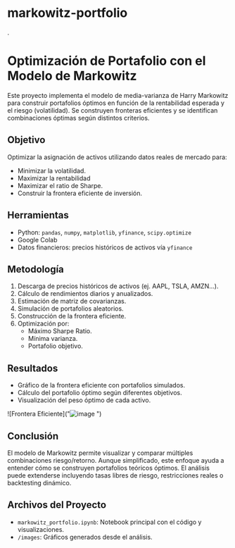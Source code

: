 # markowitz-portfolio
.
# Optimización de Portafolio con el Modelo de Markowitz

Este proyecto implementa el modelo de media-varianza de Harry Markowitz para construir portafolios óptimos en función de la rentabilidad esperada y el riesgo (volatilidad). Se construyen fronteras eficientes y se identifican combinaciones óptimas según distintos criterios.

## Objetivo

Optimizar la asignación de activos utilizando datos reales de mercado para:
- Minimizar la volatilidad.
- Maximizar la rentabilidad
- Maximizar el ratio de Sharpe.
- Construir la frontera eficiente de inversión.

## Herramientas

- Python: `pandas`, `numpy`, `matplotlib`, `yfinance`, `scipy.optimize`
- Google Colab
- Datos financieros: precios históricos de activos vía `yfinance`

## Metodología

1. Descarga de precios históricos de activos (ej. AAPL, TSLA, AMZN...).
2. Cálculo de rendimientos diarios y anualizados.
3. Estimación de matriz de covarianzas.
4. Simulación de portafolios aleatorios.
5. Construcción de la frontera eficiente.
6. Optimización por:
   - Máximo Sharpe Ratio.
   - Mínima varianza.
   - Portafolio objetivo.

## Resultados

- Gráfico de la frontera eficiente con portafolios simulados.
- Cálculo del portafolio óptimo según diferentes objetivos.
- Visualización del peso óptimo de cada activo.

![Frontera Eficiente]("![image](https://github.com/user-attachments/assets/e473887d-f3d1-4419-9242-29980abc10fb)
")

## Conclusión

El modelo de Markowitz permite visualizar y comparar múltiples combinaciones riesgo/retorno. Aunque simplificado, este enfoque ayuda a entender cómo se construyen portafolios teóricos óptimos. El análisis puede extenderse incluyendo tasas libres de riesgo, restricciones reales o backtesting dinámico.

## Archivos del Proyecto

- `markowitz_portfolio.ipynb`: Notebook principal con el código y visualizaciones.
- `/images`: Gráficos generados desde el análisis.


